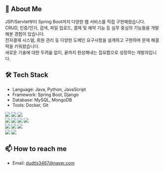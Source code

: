 ## 👋 About Me
JSP/Servlet부터 Spring Boot까지 다양한 웹 서비스를 직접 구현해왔습니다.  
CRUD, 인증/인가, 검색, 파일 업로드, 결제 및 예약 기능 등 실무 중심의 기능들을 개발해본 경험이 있습니다.  
전자결재 시스템, 회원 관리 등 다양한 도메인 요구사항을 설계하고 구현하며 문제 해결력을 키워왔습니다.  
새로운 기술에 대한 두려움 없이, 끝까지 완성해내는 집요함으로 성장하는 개발자입니다.

## 🛠 Tech Stack
- Language: Java, Python, JavaScript
- Framework: Spring Boot, Django
- Database: MySQL, MongoDB
- Tools: Docker, Git

<div> 
  <img src="https://img.shields.io/badge/java-007396?style=for-the-badge&logo=java&logoColor=white"> 
  <img src="https://img.shields.io/badge/html5-E34F26?style=for-the-badge&logo=html5&logoColor=white"> 
  <img src="https://img.shields.io/badge/css-1572B6?style=for-the-badge&logo=css3&logoColor=white"> 
  <br>
  <img src="https://img.shields.io/badge/javascript-F7DF1E?style=for-the-badge&logo=javascript&logoColor=black"> 
  <img src="https://img.shields.io/badge/jquery-0769AD?style=for-the-badge&logo=jquery&logoColor=white">
  <img src="https://img.shields.io/badge/oracle-F80000?style=for-the-badge&logo=oracle&logoColor=white"> 
  <img src="https://img.shields.io/badge/mysql-4479A1?style=for-the-badge&logo=mysql&logoColor=white"> 
  <br>
  
  <img src="https://img.shields.io/badge/springboot-6DB33F?style=for-the-badge&logo=springboot&logoColor=white">
  <img src="https://img.shields.io/badge/bootstrap-7952B3?style=for-the-badge&logo=bootstrap&logoColor=white">
  <img src="https://img.shields.io/badge/apache tomcat-F8DC75?style=for-the-badge&logo=apachetomcat&logoColor=white">
  <br>
  <img src="https://img.shields.io/badge/github-181717?style=for-the-badge&logo=github&logoColor=white">
  <img src="https://img.shields.io/badge/fontawesome-339AF0?style=for-the-badge&logo=fontawesome&logoColor=white">
</div>

## 📫 How to reach me
- Email: dudtls3467@naver.com
